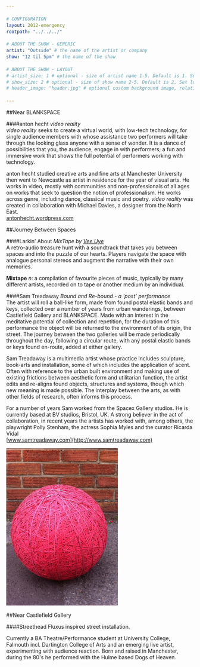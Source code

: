 ```yaml
---

# CONFIGURATION
layout: 2012-emergency
rootpath: "../../../"

# ABOUT THE SHOW - GENERIC
artist: "Outside" # the name of the artist or company
show: "12 til 5pm" # the name of the show

# ABOUT THE SHOW - LAYOUT
# artist_size: 1 # optional - size of artist name 1-5. Default is 1. Set longer names to lower values
# show_size: 2 # optional - size of show name 2-5. Default is 2. Set longer names to lower values
# header_image: "header.jpg" # optional custom background image, relative to current page

---
```


##Near BLANKSPACE    

####anton hecht   *video reality*    	
*video reality* seeks to create a virtual world, with low-tech technology, for single audience members with whose assistance two performers will take through the looking glass anyone with a sense of wonder. It is a dance of possibilities that you, the audience, engage in with performers;  a fun and immersive work that shows the full potential of performers working with technology.      

anton hecht studied creative arts and fine arts at Manchester University then went to Newcastle as artist in residence for the year of visual arts. He works in video, mostly with communities and non-professionals of all ages on works that seek to question the notion of professionalism. He works across genre, including dance, classical music and poetry. *video reality* was created in collaboration with Michael Davies, a designer from the North East.    
[antonhecht.wordpress.com](http://antonhecht.wordpress.com)    


##Journey Between Spaces                  

####Larkin’ About   *MixTape by [Vee Uye](http://www.twitter.com/vee_uye)*            
A retro-audio treasure hunt with a soundtrack that takes you between spaces and into the puzzle of our hearts. Players navigate the space with analogue personal stereos and augment the narrative with their own memories.          

**Mixtape** *n*: a compilation of favourite pieces of music, typically by many different artists, recorded on to tape or another medium by an individual.    


####Sam Treadaway   *Bound and Re-bound - a 'post' performance*    
The artist will roll a ball-like form, made from found postal elastic bands and keys, collected over a number of years from urban wanderings, between Castlefield Gallery and BLANKSPACE. Made with an interest in the meditative potential of collection and repetition, for the duration of this performance the object will be returned to the environment of its origin, the street. The journey between the two galleries will be made periodically throughout the day, following a circular route, with any postal elastic bands or keys found en-route, added at either gallery.    

Sam Treadaway is a multimedia artist whose practice includes sculpture, book-arts and installation, some of which includes the application of scent. Often with reference to the urban built environment and making use of existing frictions between aesthetic form and utilitarian function, the artist edits and re-aligns found objects, structures and systems, though which new meaning is made possible. The interplay between the arts, as with other fields of research, often informs this process.       

For a number of years Sam worked from the Spacex Gallery studios. He is currently based at BV studios, Bristol, UK. A strong believer in the act of collaboration, in recent years the artists has worked with, among others, the playwright Polly Stenham, the actress Sophia Myles and the curator Ricarda Vidal            
[www.samtreadaway.com](http://www.samtreadaway.com)    

![Bound and Re-bound](samtreadway.jpg)    


##Near Castlefield Gallery    

####Streethead
Fluxus inspired street installation.

Currently a BA Theatre/Performance student at University College, Falmouth incl. Dartington College of Arts and an emerging live artist, experimenting with audience reaction. Born and raised in Manchester, during the 80's he performed with the Hulme based Dogs of Heaven.